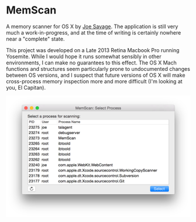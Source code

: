 # MemScan

A memory scanner for OS X by [Joe Savage](http://www.reinterpretcast.com/). The application is still very much a work-in-progress, and at the time of writing is certainly nowhere near a "complete" state.

This project was developed on a Late 2013 Retina Macbook Pro running Yosemite. While I would hope it runs somewhat sensibly in other environments, I can make no guarantees to this effect. The OS X Mach functions and structures seem particularly prone to undocumented changes between OS versions, and I suspect that future versions of OS X will make cross-process memory inspection more and more difficult (I'm looking at you, El Capitan).

![Process selection screenshot](./screenshot.png?raw=true)
